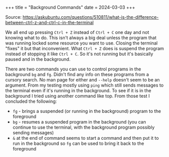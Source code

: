 +++
title = "Background Commands"
date = 2024-03-03
+++

Source: <https://askubuntu.com/questions/510811/what-is-the-difference-between-ctrl-z-and-ctrl-c-in-the-terminal>

We all end up pressing `Ctrl + Z` instead of `Ctrl + C` one day and not knowing what to do.
This isn't always a big deal unless the program that was running locked some resource you want to use.
Closing the terminal "fixes" it but that inconvenient.
What `Ctrl + Z` does is suspend the program instead of stopping it like `Ctrl + C`.
So it's not running but it's basically paused and in the background.

There are two commands you can use to control programs in the background `bg` and `fg`.
Didn't find any info on these programs from a cursory search. No man page for either and `--help` doesn't seem to be an argument.
From my testing mostly using `ping` which still sends messages to the terminal even if it's running in the background.
To see if it is in the background I tried using another command like top.
From those test I concluded the following:

- `fg` - brings a suspended (or running in the background) program to the foreground
- `bg` - resumes a suspended program in the background (you can continue to use the terminal, with the background program possibly sending messages)
- `&` at the end of command seems to start a command and then put it to run in the background so `fg` can be used to bring it back to the foreground
